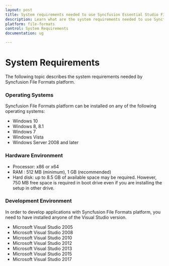```yaml
---
layout: post
title: System requirements needed to use Syncfusion Essential Studio File Format products
description: Learn what are the system requirements needed to use Syncfusion Essential File Format products
platform: file-formats
control: System Requirements
documentation: ug

---
```

# System Requirements

The following topic describes the system requirements needed by Syncfusion File Formats platform.

### Operating Systems

Syncfusion File Formats platform can be installed on any of the following operating systems:

* Windows 10
* Windows 8, 8.1
* Windows 7
* Windows Vista
* Windows Server 2008 and later

### Hardware Environment

* Processor: x86 or x64
* RAM : 512 MB (minimum), 1 GB (recommended)
* Hard disk: up to 8.5 GB of available space may be required. However, 750 MB free space is required in boot drive even if you are installing the setup in other drive.

### Development Environment

In order to develop applications with Syncfusion File Formats platform, you need to have installed anyone of the Visual Studio version.

* Microsoft Visual Studio 2005
* Microsoft Visual Studio 2008
* Microsoft Visual Studio 2010
* Microsoft Visual Studio 2012
* Microsoft Visual Studio 2013
* Microsoft Visual Studio 2015
* Microsoft Visual Studio 2017

